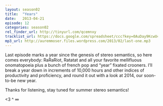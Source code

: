 ```yaml
---
layout: season02
title:  "Years"
date:   2013-04-21
episode: 12
categories: season02
rel_finder_url: http://tinyurl.com/qcemnxy
tracklist_url: https://docs.google.com/spreadsheet/ccc?key=0AuDay9KcwU4YdHFBUWkyZUJkdGQtWUtUMnBRdXFFTGc#gid=22
mp3_url: http://auremmoser.files.wordpress.com/2013/02/last-one.mp3
---
```


Last episode marks a year since the genesis of stereo semantics, so here comes everybody: RaRaRiot, Ratatat and all your favorite mellifluous onomatopoeia plus a bunch of french pop and “year” fixated crooners. I’ll break a year down in increments of 10,000 hours and other indices of productivity and proficiency, and round it out with a look at 2014, our soon-to-be new year.

Thanks for listening, stay tuned for summer stereo semantics!

<3 ^ ∞
